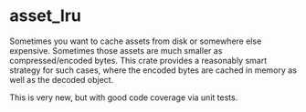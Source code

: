 # asset_lru

Sometimes you want to cache assets from disk or somewhere else expensive.  Sometimes those assets are much smaller as
compressed/encoded bytes.  This crate provides a reasonably smart strategy for such cases, where the encoded bytes are
cached in memory as well as the decoded object.

This is very new, but with good code coverage via unit tests.
